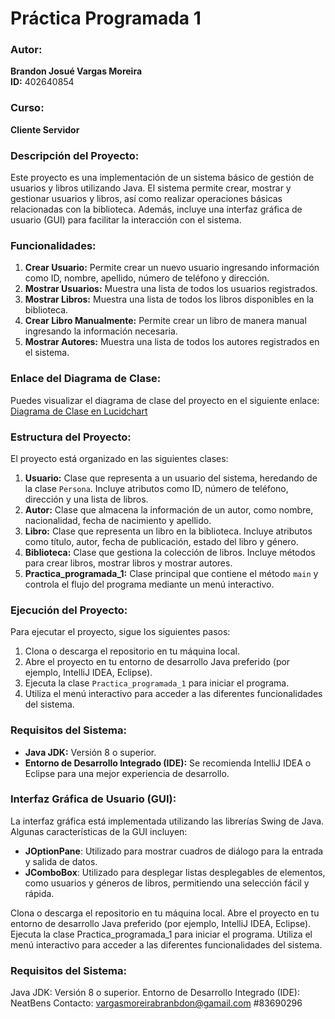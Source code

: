 # Práctica Programada 1

### Autor:
**Brandon Josué Vargas Moreira**  
**ID:** 402640854

### Curso:
**Cliente Servidor**

### Descripción del Proyecto:
Este proyecto es una implementación de un sistema básico de gestión de usuarios y libros utilizando Java. El sistema permite crear, mostrar y gestionar usuarios y libros, así como realizar operaciones básicas relacionadas con la biblioteca. Además, incluye una interfaz gráfica de usuario (GUI) para facilitar la interacción con el sistema.

### Funcionalidades:
1. **Crear Usuario:** Permite crear un nuevo usuario ingresando información como ID, nombre, apellido, número de teléfono y dirección.
2. **Mostrar Usuarios:** Muestra una lista de todos los usuarios registrados.
3. **Mostrar Libros:** Muestra una lista de todos los libros disponibles en la biblioteca.
4. **Crear Libro Manualmente:** Permite crear un libro de manera manual ingresando la información necesaria.
5. **Mostrar Autores:** Muestra una lista de todos los autores registrados en el sistema.

### Enlace del Diagrama de Clase:
Puedes visualizar el diagrama de clase del proyecto en el siguiente enlace:  
[Diagrama de Clase en Lucidchart](https://lucid.app/lucidchart/afb49bd8-0d71-4a52-901d-debc39f12b8c/edit?invitationId=inv_ad7d6234-1318-4d99-a5af-c4c1156caeb2)

### Estructura del Proyecto:
El proyecto está organizado en las siguientes clases:

1. **Usuario:** Clase que representa a un usuario del sistema, heredando de la clase `Persona`. Incluye atributos como ID, número de teléfono, dirección y una lista de libros.
2. **Autor:** Clase que almacena la información de un autor, como nombre, nacionalidad, fecha de nacimiento y apellido.
3. **Libro:** Clase que representa un libro en la biblioteca. Incluye atributos como título, autor, fecha de publicación, estado del libro y género.
4. **Biblioteca:** Clase que gestiona la colección de libros. Incluye métodos para crear libros, mostrar libros y mostrar autores.
5. **Practica_programada_1:** Clase principal que contiene el método `main` y controla el flujo del programa mediante un menú interactivo.

### Ejecución del Proyecto:
Para ejecutar el proyecto, sigue los siguientes pasos:
1. Clona o descarga el repositorio en tu máquina local.
2. Abre el proyecto en tu entorno de desarrollo Java preferido (por ejemplo, IntelliJ IDEA, Eclipse).
3. Ejecuta la clase `Practica_programada_1` para iniciar el programa.
4. Utiliza el menú interactivo para acceder a las diferentes funcionalidades del sistema.

### Requisitos del Sistema:
- **Java JDK:** Versión 8 o superior.
- **Entorno de Desarrollo Integrado (IDE):** Se recomienda IntelliJ IDEA o Eclipse para una mejor experiencia de desarrollo.

### Interfaz Gráfica de Usuario (GUI):
La interfaz gráfica está implementada utilizando las librerías Swing de Java. Algunas características de la GUI incluyen:
- **JOptionPane**: Utilizado para mostrar cuadros de diálogo para la entrada y salida de datos.
- **JComboBox**: Utilizado para desplegar listas desplegables de elementos, como usuarios y géneros de libros, permitiendo una selección fácil y rápida.
  

Clona o descarga el repositorio en tu máquina local.
Abre el proyecto en tu entorno de desarrollo Java preferido (por ejemplo, IntelliJ IDEA, Eclipse).
Ejecuta la clase Practica_programada_1 para iniciar el programa.
Utiliza el menú interactivo para acceder a las diferentes funcionalidades del sistema.


### Requisitos del Sistema:
Java JDK: Versión 8 o superior.
Entorno de Desarrollo Integrado (IDE): NeatBens
Contacto: vargasmoreirabranbdon@gamail.com   #83690296
